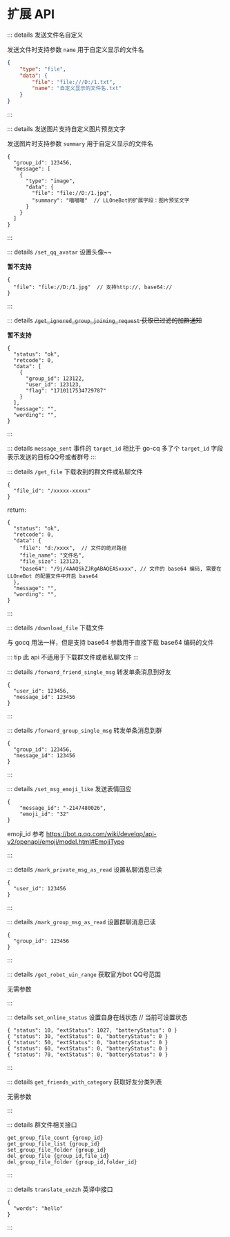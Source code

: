 # 扩展 API

::: details 发送文件名自定义

发送文件时支持参数 `name` 用于自定义显示的文件名

```json
{
    "type": "file",
    "data": {
        "file": "file:///D:/1.txt",
        "name": "自定义显示的文件名.txt"
    }
}
```
:::

::: details 发送图片支持自定义图片预览文字

发送图片时支持参数 `summary` 用于自定义显示的文件名

```json5
{
  "group_id": 123456,
  "message": [
    {
      "type": "image",
      "data": {
        "file": "file://D:/1.jpg",
        "summary": "喵喵喵"  // LLOneBot的扩展字段：图片预览文字
      }
    }
  ]
}
```
:::

::: details `/set_qq_avatar` 设置头像~~

**暂不支持**

```json5
{
  "file": "file://D:/1.jpg"  // 支持http://, base64://
}
```
:::

::: details ~~`/get_ignored_group_joining_request` 获取已过滤的加群通知~~

**暂不支持**

```json5
{
  "status": "ok",
  "retcode": 0,
  "data": [
    {
      "group_id": 123122,
      "user_id": 123123,
      "flag": "1710117534729787"
    }
  ],
  "message": "",
  "wording": "",
}
```
:::

::: details `message_sent` 事件的 `target_id`
相比于 go-cq 多了个 `target_id` 字段表示发送的目标QQ号或者群号
:::

::: details `/get_file` 下载收到的群文件或私聊文件

```json5
{
  "file_id": "/xxxxx-xxxxx"
}
```

return:

```json5
{
  "status": "ok",
  "retcode": 0,
  "data": {
    "file": "d:/xxxx",  // 文件的绝对路径
    "file_name": "文件名",
    "file_size": 123123,
    "base64": "/9j/4AAQSkZJRgABAQEASxxxx", // 文件的 base64 编码, 需要在 LLOneBot 的配置文件中开启 base64
  },
  "message": "",
  "wording": "",
}
```
:::

::: details `/download_file` 下载文件

与 gocq 用法一样，但是支持 base64 参数用于直接下载 base64 编码的文件

::: tip 此 api 不适用于下载群文件或者私聊文件
:::

::: details `/forward_friend_single_msg` 转发单条消息到好友

```json5
{
  "user_id": 123456,
  "message_id": 123456
}
```
:::


::: details `/forward_group_single_msg` 转发单条消息到群

```json5
{
  "group_id": 123456,
  "message_id": 123456
}
```
:::

::: details `/set_msg_emoji_like` 发送表情回应
```json5
{
    "message_id": "-2147480026",
    "emoji_id": "32"
}
```
emoji_id 参考 <https://bot.q.qq.com/wiki/develop/api-v2/openapi/emoji/model.html#EmojiType>

:::

::: details `/mark_private_msg_as_read` 设置私聊消息已读

```json5
{
  "user_id": 123456
}

```
:::

::: details `/mark_group_msg_as_read` 设置群聊消息已读

```json5
{
  "group_id": 123456
}
```
:::

::: details `/get_robot_uin_range` 获取官方bot QQ号范围 

无需参数

:::

::: details `set_online_status` 设置自身在线状态
// 当前可设置状态
```json5
{ "status": 10, "extStatus": 1027, "batteryStatus": 0 }
{ "status": 30, "extStatus": 0, "batteryStatus": 0 }
{ "status": 50, "extStatus": 0, "batteryStatus": 0 }
{ "status": 60, "extStatus": 0, "batteryStatus": 0 }
{ "status": 70, "extStatus": 0, "batteryStatus": 0 }
```
:::

::: details `get_friends_with_category` 获取好友分类列表

无需参数

:::

::: details 群文件相关接口
```
get_group_file_count {group_id}
get_group_file_list {group_id}
set_group_file_folder {group_id}
del_group_file {group_id,file_id}
del_group_file_folder {group_id,folder_id}
```
:::

::: details `translate_en2zh` 英译中接口
```json5
{
  "words": "hello"
}
```
:::